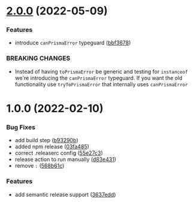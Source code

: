 # [2.0.0](https://github.com/mikaelkaron/prisma-errors/compare/v1.0.0...v2.0.0) (2022-05-09)


### Features

* introduce `canPrismaError` typeguard ([bbf3678](https://github.com/mikaelkaron/prisma-errors/commit/bbf367873406a6f3b910a1948b313e9a354dc995))


### BREAKING CHANGES

* Instead of having `toPrismaError` be generic and testing for `instanceof` we're introducing the `canPrismaError` typeguard. If you want the old functionality use `tryToPrismaError` that internally uses `canPrismaError`

# 1.0.0 (2022-02-10)


### Bug Fixes

* add build step ([b93290b](https://github.com/mikaelkaron/prisma-errors/commit/b93290b2004814bc08e4d1e0ab0dacaf16788e5e))
* added npm release ([03fa485](https://github.com/mikaelkaron/prisma-errors/commit/03fa485d0a94274a370f235f98c9a22318375b68))
* correct .releaserc config ([55e27c3](https://github.com/mikaelkaron/prisma-errors/commit/55e27c3d9930644b76697a1904338f87e8ad610c))
* release action to run manually ([d83e431](https://github.com/mikaelkaron/prisma-errors/commit/d83e431deae1f9134d03aaa0cc483a8f0ca3b8fe))
* remove `:` ([568b61c](https://github.com/mikaelkaron/prisma-errors/commit/568b61c2c1087cdf2f92b96455af2d676d240afe))


### Features

* add semantic release support ([3637edd](https://github.com/mikaelkaron/prisma-errors/commit/3637edde0e876e590d33dec5797868fa1b398156))
